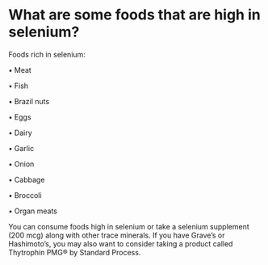 # What are some foods that are high in selenium?

Foods rich in selenium:

• Meat

• Fish

• Brazil nuts

• Eggs

• Dairy

• Garlic

• Onion

• Cabbage

• Broccoli

• Organ meats

You can consume foods high in selenium or take a selenium supplement (200 mcg) along with other trace minerals. If you have Grave’s or Hashimoto’s, you may also want to consider taking a product called Thytrophin PMG® by Standard Process.